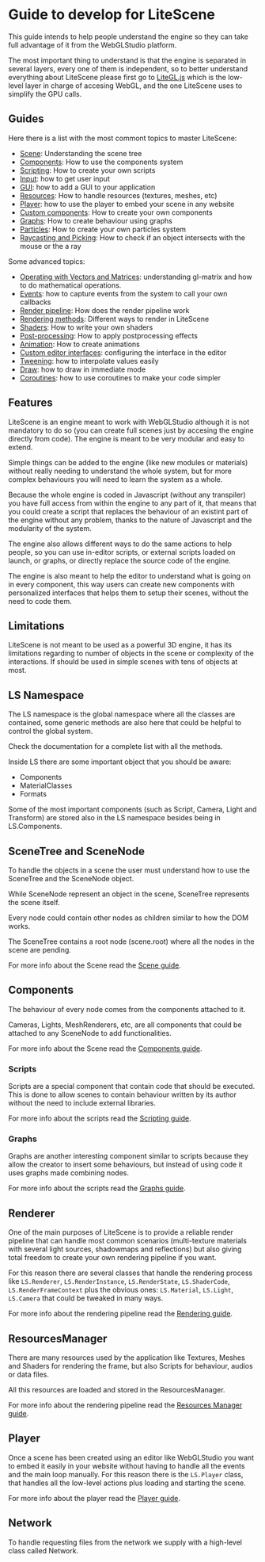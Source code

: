 # Guide to develop for LiteScene #
This guide intends to help people understand the engine so they can take full advantage of it from the WebGLStudio platform.

The most important thing to understand is that the engine is separated in several layers, every one of them is independent, so to better understand everything about LiteScene please first go to [LiteGL.js](https://github.com/jagenjo/litegl.js) which is the low-level layer in charge of accesing WebGL, and the one LiteScene uses to simplify the GPU calls.

## Guides ##

Here there is a list with the most commont topics to master LiteScene:

- [Scene](scene.md): Understanding the scene tree
- [Components](components.md): How to use the components system
- [Scripting](scripting.md): How to create your own scripts
- [Input](input.md): how to get user input
- [GUI](gui.md): how to add a GUI to your application
- [Resources](resources.md): How to handle resources (textures, meshes, etc)
- [Player](player.md): how to use the player to embed your scene in any website
- [Custom components](programming_components.md): How to create your own components
- [Graphs](graphs.md): How to create behaviour using graphs
- [Particles](particles.md): How to create your own particles system
- [Raycasting and Picking](raycasting%20and%20picking.md): How to check if an object intersects with the mouse or the a ray

Some advanced topics:

- [Operating with Vectors and Matrices](operating_with_vectors.md): understanding gl-matrix and how to do mathematical operations.
- [Events](events.md): how to capture events from the system to call your own callbacks
- [Render pipeline](render_pipeline.md): How does the render pipeline work
- [Rendering methods](rendering_methods.md): Different ways to render in LiteScene
- [Shaders](shaders.md): How to write your own shaders
- [Post-processing](post-processing.md): How to apply postprocessing effects
- [Animation](animation.md): How to create animations
- [Custom editor interfaces](custom_editor_interfaces.md): configuring the interface in the editor
- [Tweening](tweening.md): how to interpolate values easily
- [Draw](draw.md): how to draw in immediate mode
- [Coroutines](coroutines.md): how to use coroutines to make your code simpler

## Features ##
LiteScene is an engine meant to work with WebGLStudio although it is not mandatory to do so (you can create full scenes just by accesing the engine directly from code).
The engine is meant to be very modular and easy to extend.

Simple things can be added to the engine (like new modules or materials) without really needing to understand the whole system, but for more complex behaviours you will need to learn the system as a whole.

Because the whole engine is coded in Javascript (without any transpiler) you have full access from within the engine to any part of it, that means that you could create a script that replaces the behaviour of an existint part of the engine without any problem, thanks to the nature of Javascript and the modularity of the system.

The engine also allows different ways to do the same actions to help people, so you can use in-editor scripts, or external scripts loaded on launch, or graphs, or directly replace the source code of the engine.

The engine is also meant to help the editor to understand what is going on in every component, this way users can create new components with personalized interfaces that helps them to setup their scenes, without the need to code them.

## Limitations ##

LiteScene is not meant to be used as a powerful 3D engine, it has its limitations regarding to number of objects in the scene or complexity of the interactions. If should be used in simple scenes with tens of objects at most.

## LS Namespace ##

The LS namespace is the global namespace where all the classes are contained, some generic methods are also here that could be helpful to control the global system.

Check the documentation for a complete list with all the methods.

Inside LS there are some important object that you should be aware:
- Components
- MaterialClasses
- Formats

Some of the most important components (such as Script, Camera, Light and Transform) are stored also in the LS namespace besides being in LS.Components.


## SceneTree and SceneNode

To handle the objects in a scene the user must understand how to use the SceneTree and the SceneNode object.

While SceneNode represent an object in the scene, SceneTree represents the scene itself.

Every node could contain other nodes as children similar to how the DOM works.

The SceneTree contains a root node (scene.root) where all the nodes in the scene are pending.

For more info about the Scene read the [Scene guide](scene.md).

## Components ##

The behaviour of every node comes from the components attached to it.

Cameras, Lights, MeshRenderers, etc, are all components that could be attached to any SceneNode to add functionalities.

For more info about the Scene read the [Components guide](components.md).

### Scripts ###

Scripts are a special component that contain code that should be executed. This is done to allow scenes to contain behaviour written by its author without the need to include external libraries.

For more info about the scripts read the [Scripting guide](scripting.md).

### Graphs ###

Graphs are another interesting component similar to scripts because they allow the creator to insert some behaviours, but instead of using code it uses graphs made combining nodes. 

For more info about the scripts read the [Graphs guide](graphs.md).

## Renderer ##

One of the main purposes of LiteScene is to provide a reliable render pipeline that can handle most common scenarios (multi-texture materials with several light sources, shadowmaps and reflections) but also giving total freedom to create your own rendering pipeline if you want.

For this reason there are several classes that handle the rendering process like ```LS.Renderer```, ```LS.RenderInstance```, ```LS.RenderState```, ```LS.ShaderCode```, ```LS.RenderFrameContext``` plus the obvious ones: ```LS.Material```, ```LS.Light```, ```LS.Camera``` that could be tweaked in many ways.

For more info about the rendering pipeline read the [Rendering guide](render_pipeline.md).

## ResourcesManager ##

There are many resources used by the application like Textures, Meshes and Shaders for rendering the frame, but also Scripts for behaviour, audios or data files.

All this resources are loaded and stored in the ResourcesManager.

For more info about the rendering pipeline read the [Resources Manager guide](resources_manager.md).

## Player ##

Once a scene has been created using an editor like WebGLStudio you want to embed it easily in your website without having to handle all the events and the main loop manually. For this reason there is the ```LS.Player``` class, that handles all the low-level actions plus loading and starting the scene.

For more info about the player read the [Player guide](player.md).

## Network ##

To handle requesting files from the network we supply with a high-level class called Network.
